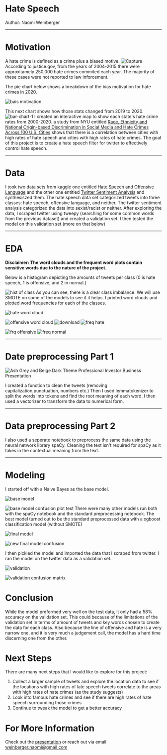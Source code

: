 # **Hate Speech**
Author: Naomi Weinberger
_____________________________________________________________________________________________________________________________
# **Motivation**
A hate crime is defined as a crime plus a biased motive.
![Capture](https://user-images.githubusercontent.com/78061842/137785605-eca7644e-cdd1-4be8-8089-37deca4dd731.JPG)
According to justice.gov, from the years of 2004-2015 there were approxitamely 250,000  hate crimes commited each year. The majority of these cases were not reported to law inforcement. 

The pie chart below shows a breakdown of the bias motivation for hate crimes in 2020.

![bais motivation](https://user-images.githubusercontent.com/78061842/137782179-2bc7ed4a-d70b-4fbb-9a52-bde72d919da1.jpg)

This next chart shows how those stats changed from 2019 to 2020. 
![bar-chart-1](https://user-images.githubusercontent.com/78061842/137782234-5d4c7afb-232a-4a80-99b5-b958db19f49a.jpg)
I created an interactive map to show each state's hate crime rates from 2000-2020.
a study from NYU entitled [Race, Ethnicity and National Origin-based Discrimination in Social Media and
Hate Crimes Across 100 U.S. Cities](https://arxiv.org/pdf/1902.00119.pdf) shows that there is a correlation between cities with high rates of hate speech and cities with high rates of hate crimes. 
The goal of this project is to create a hate speech filter for twitter to effectively control hate speech. 
_____________________________________________________________________________________________________________________________
# **Data** 
I took two data sets from kaggle one entitled [Hate Speech and Offensive Language](https://www.kaggle.com/mrmorj/hate-speech-and-offensive-language-dataset) and the other one entitled [Twitter Sentiment Analysis](https://www.kaggle.com/arkhoshghalb/twitter-sentiment-analysis-hatred-speech) and synthesiszed them. The hate speech data set categorized tweets into three classes: hate speech, offensive language, and neither. The twitter sentiment analysis categorized the data into sexist/racist or neither. After exploring the data, I scraped twitter using tweepy (searching for some common words from the previous dataset) and created a validation set. I then tested the model on this validation set (more on that below)
_____________________________________________________________________________________________________________________________
# **EDA**
**Disclaimer: The word clouds and the frequent word plots contain sensitive words due to the nature of the project.** 

Below is a histogram depicting the amounts of tweets per class (0 is hate speech, 1 is offensive, and 2 in normal.)

![hist of class](https://user-images.githubusercontent.com/78061842/137782292-d4dcd242-be46-4ac5-8bba-a350a8be8e91.png) 
As you can see, there is a clear class imbalance. We will use SMOTE on some of the models to see if it helps.
I printed word clouds and plotted word frequencies for each of the classes. 

![hate word cloud](https://user-images.githubusercontent.com/78061842/137782337-10ae4dee-ac4b-45b2-b654-e9969dbaf0ed.png)


![offensive word cloud](https://user-images.githubusercontent.com/78061842/137782347-91401ea1-1c14-4809-bd9e-2b644b94e5eb.png)
![download](https://user-images.githubusercontent.com/78061842/137782358-9fab0f98-f0a0-4ae1-bc26-e43af61c524c.png)
![freq hate](https://user-images.githubusercontent.com/78061842/137782417-c1fddaaa-8b17-4c8f-b5ab-76d534694d16.png)

![frq offensive](https://user-images.githubusercontent.com/78061842/137782432-e40d62c4-4e72-4bac-bc4a-b883ff672d1c.png)
![freq normal](https://user-images.githubusercontent.com/78061842/137782422-f013f3a6-f3b6-4d05-95ac-8339dcc2f717.png)

_____________________________________________________________________________________________________________________________
# **Date preprocessing Part 1**

![Ash Grey and Beige Dark Theme Professional Investor Business Presentation](https://user-images.githubusercontent.com/78061842/137785984-656e8de4-69cb-43ff-8778-81feab29cd6e.png)

I created a function to clean the tweets (removing capitalization,punctuation, numbers etc.) Then I used lemmatokenizer to split the words into tokens and find the root meaning of each word. I then used a vectorizer to transform the data to numerical form. 
_____________________________________________________________________________________________________________________________
# **Data preprocessing Part 2**
I also used a seperate notebook to preprocess the same data using the neural network library spaCy. Cleaning the text isn't required for spaCy as it takes in the contextual meaning from the text. 
_____________________________________________________________________________________________________________________________
# **Modeling**
I started off with a Naive Bayes as the base model. 

![base model](https://user-images.githubusercontent.com/78061842/137801475-ff32e318-1785-4d7f-a677-518cf3b32cc0.JPG)

![base model confusion plot test](https://user-images.githubusercontent.com/78061842/137782533-a8ecfb4c-5c72-433d-983a-9d26a06395ad.png)
There were many other models run both with the spaCy notebook and the standard preprocessing notebook.
The best model turned out to be the standard preprocessed data with a xgboost classification model (without SMOTE)

![final model](https://user-images.githubusercontent.com/78061842/137797266-c0547454-c92d-4c07-8824-c4167e1ad509.JPG)

![new final model confusion](https://user-images.githubusercontent.com/78061842/137782696-2f7683e4-51d7-4984-974c-3ed1fda8b02e.png)


I then pickled the model and imported the data that I scraped from twitter. I ran the model on the twitter data as a validation set. 

![validation](https://user-images.githubusercontent.com/78061842/137804150-736673a6-16ed-43b5-bba1-a95e9aad530c.JPG)

![validation confusion matrix](https://user-images.githubusercontent.com/78061842/137782813-44bfa4b1-dbe9-4d1d-94ff-59a99cfc36ae.png)

# **Conclusion**
While the model preformed very well on the test data, it only had a 58% accuracy on the validation set. This could because of the limitations of the validation set in terms of amount of tweets and key words chosen to create the data for each class. Also because the line of offensive and hate is a very narrow one, and it is very much a judgement call, the model has a hard time discerning one from the other.  
# **Next Steps**
There are many next steps that I would like to explore for this project:
1) Collect a larger sample of tweets and explore the location data to see if the locations with high rates of late speech tweets correlate to the areas with high rates of hate crimes (as the study suggests)
2) Look into famous hate crimes and see if there are high rates of hate speech surrounding those crimes
3) Continue to tweak the model to get a better accuracy 
# **For More Information**
Check out the [presentation](https://www.canva.com/design/DAEsJmWtLWs/4GmtDUzmR-2X_FE5xfTpOw/view?utm_content=DAEsJmWtLWs&utm_campaign=designshare&utm_medium=link&utm_source=publishsharelink) or reach out via email weinberger.naomi@gmail.com
